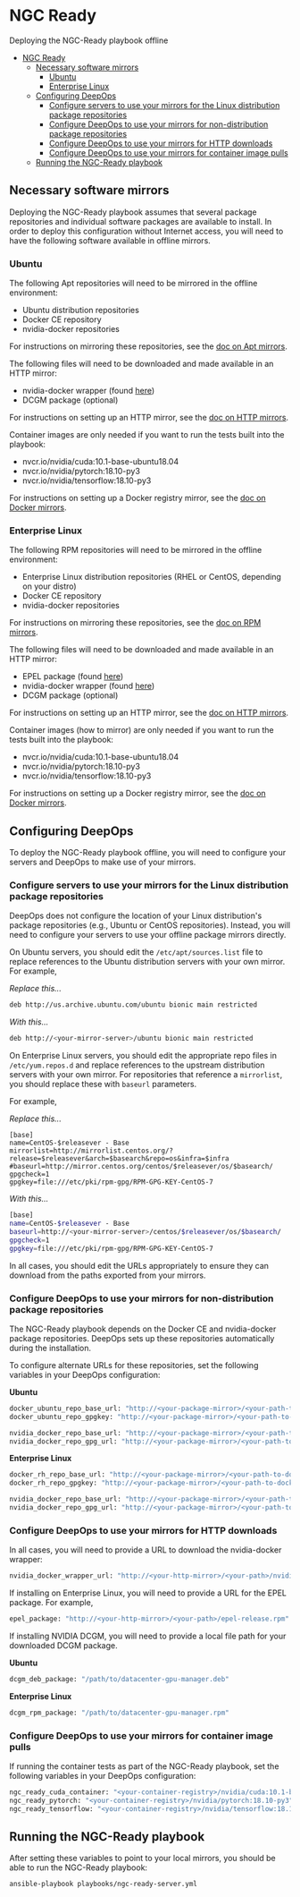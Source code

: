 # NGC Ready

Deploying the NGC-Ready playbook offline

- [NGC Ready](#ngc-ready)
  - [Necessary software mirrors](#necessary-software-mirrors)
    - [Ubuntu](#ubuntu)
    - [Enterprise Linux](#enterprise-linux)
  - [Configuring DeepOps](#configuring-deepops)
    - [Configure servers to use your mirrors for the Linux distribution package repositories](#configure-servers-to-use-your-mirrors-for-the-linux-distribution-package-repositories)
    - [Configure DeepOps to use your mirrors for non-distribution package repositories](#configure-deepops-to-use-your-mirrors-for-non-distribution-package-repositories)
    - [Configure DeepOps to use your mirrors for HTTP downloads](#configure-deepops-to-use-your-mirrors-for-http-downloads)
    - [Configure DeepOps to use your mirrors for container image pulls](#configure-deepops-to-use-your-mirrors-for-container-image-pulls)
  - [Running the NGC-Ready playbook](#running-the-ngc-ready-playbook)

## Necessary software mirrors

Deploying the NGC-Ready playbook assumes that several package repositories and individual software packages are available to install.
In order to deploy this configuration without Internet access, you will need to have the following software available in offline mirrors.

### Ubuntu

The following Apt repositories will need to be mirrored in the offline environment:

- Ubuntu distribution repositories
- Docker CE repository
- nvidia-docker repositories

For instructions on mirroring these repositories, see the [doc on Apt mirrors](./mirror-apt-repos.md).

The following files will need to be downloaded and made available in an HTTP mirror:

- nvidia-docker wrapper (found [here](https://raw.githubusercontent.com/NVIDIA/nvidia-docker/master/nvidia-docker))
- DCGM package (optional)

For instructions on setting up an HTTP mirror, see the [doc on HTTP mirrors](./mirror-http-files.md).

Container images are only needed if you want to run the tests built into the playbook:

- nvcr.io/nvidia/cuda:10.1-base-ubuntu18.04
- nvcr.io/nvidia/pytorch:18.10-py3
- nvcr.io/nvidia/tensorflow:18.10-py3

For instructions on setting up a Docker registry mirror, see the [doc on Docker mirrors](./mirror-docker-images.md).

### Enterprise Linux

The following RPM repositories will need to be mirrored in the offline environment:

- Enterprise Linux distribution repositories (RHEL or CentOS, depending on your distro)
- Docker CE repository
- nvidia-docker repositories

For instructions on mirroring these repositories, see the [doc on RPM mirrors](./mirror-rpm-repos.md).

The following files will need to be downloaded and made available in an HTTP mirror:

- EPEL package (found [here](https://fedoraproject.org/wiki/EPEL))
- nvidia-docker wrapper (found [here](https://raw.githubusercontent.com/NVIDIA/nvidia-docker/master/nvidia-docker))
- DCGM package (optional)

For instructions on setting up an HTTP mirror, see the [doc on HTTP mirrors](./mirror-http-files.md).

Container images (how to mirror) are only needed if you want to run the tests built into the playbook:

- nvcr.io/nvidia/cuda:10.1-base-ubuntu18.04
- nvcr.io/nvidia/pytorch:18.10-py3
- nvcr.io/nvidia/tensorflow:18.10-py3

For instructions on setting up a Docker registry mirror, see the [doc on Docker mirrors](./mirror-docker-images.md).

## Configuring DeepOps

To deploy the NGC-Ready playbook offline, you will need to configure your servers and DeepOps to make use of your mirrors.

### Configure servers to use your mirrors for the Linux distribution package repositories

DeepOps does not configure the location of your Linux distribution's package repositories (e.g., Ubuntu or CentOS repositories).
Instead, you will need to configure your servers to use your offline package mirrors directly.

On Ubuntu servers, you should edit the `/etc/apt/sources.list` file to replace references to the Ubuntu distribution servers with your own mirror.
For example,

_Replace this..._

```bash
deb http://us.archive.ubuntu.com/ubuntu bionic main restricted
```

_With this..._

```bash
deb http://<your-mirror-server>/ubuntu bionic main restricted
```

On Enterprise Linux servers, you should edit the appropriate repo files in `/etc/yum.repos.d` and replace references to the upstream distribution servers with your own mirror.
For repositories that reference a `mirrorlist`, you should replace these with `baseurl` parameters.

For example,

_Replace this..._

```
[base]
name=CentOS-$releasever - Base
mirrorlist=http://mirrorlist.centos.org/?release=$releasever&arch=$basearch&repo=os&infra=$infra
#baseurl=http://mirror.centos.org/centos/$releasever/os/$basearch/
gpgcheck=1
gpgkey=file:///etc/pki/rpm-gpg/RPM-GPG-KEY-CentOS-7
```

_With this..._

```bash
[base]
name=CentOS-$releasever - Base
baseurl=http://<your-mirror-server>/centos/$releasever/os/$basearch/
gpgcheck=1
gpgkey=file:///etc/pki/rpm-gpg/RPM-GPG-KEY-CentOS-7
```

In all cases, you should edit the URLs appropriately to ensure they can download from the paths exported from your mirrors.

### Configure DeepOps to use your mirrors for non-distribution package repositories

The NGC-Ready playbook depends on the Docker CE and nvidia-docker package repositories.
DeepOps sets up these repositories automatically during the installation.

To configure alternate URLs for these repositories, set the following variables in your DeepOps configuration:

**Ubuntu**

```bash
docker_ubuntu_repo_base_url: "http://<your-package-mirror>/<your-path-to-docker-repo>"
docker_ubuntu_repo_gpgkey: "http://<your-package-mirror>/<your-path-to-docker-gpgkey>"

nvidia_docker_repo_base_url: "http://<your-package-mirror>/<your-path-to-nvidia-docker-base-dir>"
nvidia_docker_repo_gpg_url: "http://<your-package-mirror>/<your-path-to-nvidia-docker-gpgkey>"
```

**Enterprise Linux**

```bash
docker_rh_repo_base_url: "http://<your-package-mirror>/<your-path-to-docker-repo>"
docker_rh_repo_gpgkey: "http://<your-package-mirror>/<your-path-to-docker-gpgkey>"

nvidia_docker_repo_base_url: "http://<your-package-mirror>/<your-path-to-nvidia-docker-base-dir>"
nvidia_docker_repo_gpg_url: "http://<your-package-mirror>/<your-path-to-nvidia-docker-gpgkey>"
```

### Configure DeepOps to use your mirrors for HTTP downloads

In all cases, you will need to provide a URL to download the nvidia-docker wrapper:

```bash
nvidia_docker_wrapper_url: "http://<your-http-mirror>/<your-path>/nvidia-docker"
```

If installing on Enterprise Linux, you will need to provide a URL for the EPEL package.
For example,

```bash
epel_package: "http://<your-http-mirror>/<your-path>/epel-release.rpm"
```

If installing NVIDIA DCGM, you will need to provide a local file path for your downloaded DCGM package.

**Ubuntu**

```bash
dcgm_deb_package: "/path/to/datacenter-gpu-manager.deb"
```

**Enterprise Linux**

```bash
dcgm_rpm_package: "/path/to/datacenter-gpu-manager.rpm"
```

### Configure DeepOps to use your mirrors for container image pulls

If running the container tests as part of the NGC-Ready playbook, set the following variables in your DeepOps configuration:

```bash
ngc_ready_cuda_container: "<your-container-registry>/nvidia/cuda:10.1-base-ubuntu18.04"
ngc_ready_pytorch: "<your-container-registry>/nvidia/pytorch:18.10-py3"
ngc_ready_tensorflow: "<your-container-registry>/nvidia/tensorflow:18.10-py3"
```

## Running the NGC-Ready playbook

After setting these variables to point to your local mirrors, you should be able to run the NGC-Ready playbook:

```bash
ansible-playbook playbooks/ngc-ready-server.yml
```
